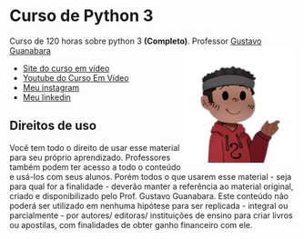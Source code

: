 # Curso de Python 3
 Curso de 120 horas sobre python 3 **(Completo)**. Professor [Gustavo Guanabara](https://github.com/gustavoguanabara)
<img src="imagens/Personagem.png" align="right" width="200">
* [Site do curso em vídeo](cursoemvideo.com)
* [Youtube do Curso Em Vídeo](https://www.youtube.com/cursoemvideo)
* [Meu instagram](https://www.instagram.com/weslley_richardi/?__coig_restricted=1)
* [Meu linkedin](https://www.linkedin.com/in/weslley-richard/)
## Direitos de uso

Você tem todo o direito de usar esse material para seu próprio aprendizado. Professores também podem ter acesso a todo o conteúdo e usá-los com seus alunos. Porém todos o que usarem esse material - seja para qual for a finalidade - deverão manter a referência ao material original, criado e disponibilizado pelo Prof. Gustavo Guanabara. Este conteúdo não poderá ser utilizado em nenhuma hipótese para ser replicada - integral ou parcialmente - por autores/ editoras/ instituições de ensino para criar livros ou apostilas, com finalidades de obter ganho financeiro com ele.

